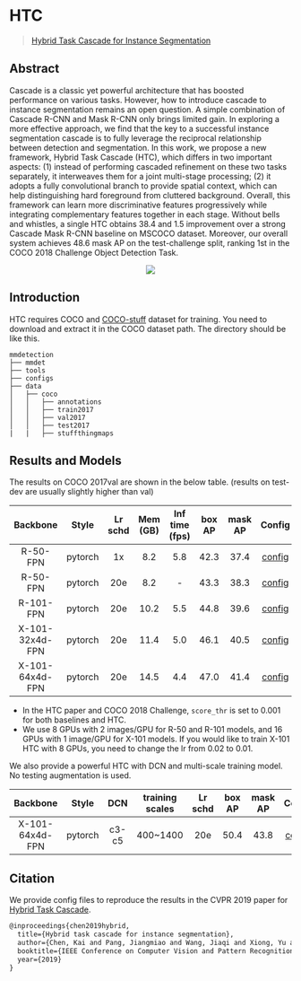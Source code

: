 # HTC

> [Hybrid Task Cascade for Instance Segmentation](https://arxiv.org/abs/1901.07518)

<!-- [ALGORITHM] -->

## Abstract

Cascade is a classic yet powerful architecture that has boosted performance on various tasks. However, how to introduce cascade to instance segmentation remains an open question. A simple combination of Cascade R-CNN and Mask R-CNN only brings limited gain. In exploring a more effective approach, we find that the key to a successful instance segmentation cascade is to fully leverage the reciprocal relationship between detection and segmentation. In this work, we propose a new framework, Hybrid Task Cascade (HTC), which differs in two important aspects: (1) instead of performing cascaded refinement on these two tasks separately, it interweaves them for a joint multi-stage processing; (2) it adopts a fully convolutional branch to provide spatial context, which can help distinguishing hard foreground from cluttered background. Overall, this framework can learn more discriminative features progressively while integrating complementary features together in each stage. Without bells and whistles, a single HTC obtains 38.4 and 1.5 improvement over a strong Cascade Mask R-CNN baseline on MSCOCO dataset. Moreover, our overall system achieves 48.6 mask AP on the test-challenge split, ranking 1st in the COCO 2018 Challenge Object Detection Task.

<div align=center>
<img src="https://user-images.githubusercontent.com/40661020/143893906-e05acaa6-d46f-4c11-84e8-bb9940a95b44.png"/>
</div>

## Introduction

HTC requires COCO and [COCO-stuff](http://calvin.inf.ed.ac.uk/wp-content/uploads/data/cocostuffdataset/stuffthingmaps_trainval2017.zip) dataset for training. You need to download and extract it in the COCO dataset path.
The directory should be like this.

```none
mmdetection
├── mmdet
├── tools
├── configs
├── data
│   ├── coco
│   │   ├── annotations
│   │   ├── train2017
│   │   ├── val2017
│   │   ├── test2017
|   |   ├── stuffthingmaps
```

## Results and Models

The results on COCO 2017val are shown in the below table. (results on test-dev are usually slightly higher than val)

|    Backbone     |  Style  | Lr schd | Mem (GB) | Inf time (fps) | box AP | mask AP |                      Config                      |                                                                                                                                              Download                                                                                                                                               |
| :-------------: | :-----: | :-----: | :------: | :------------: | :----: | :-----: | :----------------------------------------------: | :-------------------------------------------------------------------------------------------------------------------------------------------------------------------------------------------------------------------------------------------------------------------------------------------------: |
|    R-50-FPN     | pytorch |   1x    |   8.2    |      5.8       |  42.3  |  37.4   |        [config](./htc_r50_fpn_1x_coco.py)        |                           [model](https://mmassets.onedl.ai/mmdetection/v2.0/htc/htc_r50_fpn_1x_coco/htc_r50_fpn_1x_coco_20200317-7332cf16.pth) \| [log](https://mmassets.onedl.ai/mmdetection/v2.0/htc/htc_r50_fpn_1x_coco/htc_r50_fpn_1x_coco_20200317_070435.log.json)                           |
|    R-50-FPN     | pytorch |   20e   |   8.2    |       -        |  43.3  |  38.3   |       [config](./htc_r50_fpn_20e_coco.py)        |                         [model](https://mmassets.onedl.ai/mmdetection/v2.0/htc/htc_r50_fpn_20e_coco/htc_r50_fpn_20e_coco_20200319-fe28c577.pth) \| [log](https://mmassets.onedl.ai/mmdetection/v2.0/htc/htc_r50_fpn_20e_coco/htc_r50_fpn_20e_coco_20200319_070313.log.json)                         |
|    R-101-FPN    | pytorch |   20e   |   10.2   |      5.5       |  44.8  |  39.6   |       [config](./htc_r101_fpn_20e_coco.py)       |                       [model](https://mmassets.onedl.ai/mmdetection/v2.0/htc/htc_r101_fpn_20e_coco/htc_r101_fpn_20e_coco_20200317-9b41b48f.pth) \| [log](https://mmassets.onedl.ai/mmdetection/v2.0/htc/htc_r101_fpn_20e_coco/htc_r101_fpn_20e_coco_20200317_153107.log.json)                       |
| X-101-32x4d-FPN | pytorch |   20e   |   11.4   |      5.0       |  46.1  |  40.5   | [config](./htc_x101-32x4d_fpn_16xb1-20e_coco.py) | [model](https://mmassets.onedl.ai/mmdetection/v2.0/htc/htc_x101_32x4d_fpn_16x1_20e_coco/htc_x101_32x4d_fpn_16x1_20e_coco_20200318-de97ae01.pth) \| [log](https://mmassets.onedl.ai/mmdetection/v2.0/htc/htc_x101_32x4d_fpn_16x1_20e_coco/htc_x101_32x4d_fpn_16x1_20e_coco_20200318_034519.log.json) |
| X-101-64x4d-FPN | pytorch |   20e   |   14.5   |      4.4       |  47.0  |  41.4   | [config](./htc_x101-64x4d_fpn_16xb1-20e_coco.py) | [model](https://mmassets.onedl.ai/mmdetection/v2.0/htc/htc_x101_64x4d_fpn_16x1_20e_coco/htc_x101_64x4d_fpn_16x1_20e_coco_20200318-b181fd7a.pth) \| [log](https://mmassets.onedl.ai/mmdetection/v2.0/htc/htc_x101_64x4d_fpn_16x1_20e_coco/htc_x101_64x4d_fpn_16x1_20e_coco_20200318_081711.log.json) |

- In the HTC paper and COCO 2018 Challenge, `score_thr` is set to 0.001 for both baselines and HTC.
- We use 8 GPUs with 2 images/GPU for R-50 and R-101 models, and 16 GPUs with 1 image/GPU for X-101 models.
  If you would like to train X-101 HTC with 8 GPUs, you need to change the lr from 0.02 to 0.01.

We also provide a powerful HTC with DCN and multi-scale training model. No testing augmentation is used.

|    Backbone     |  Style  |  DCN  | training scales | Lr schd | box AP | mask AP |                                  Config                                  |                                                                                                                                                                                                        Download                                                                                                                                                                                                         |
| :-------------: | :-----: | :---: | :-------------: | :-----: | :----: | :-----: | :----------------------------------------------------------------------: | :---------------------------------------------------------------------------------------------------------------------------------------------------------------------------------------------------------------------------------------------------------------------------------------------------------------------------------------------------------------------------------------------------------------------: |
| X-101-64x4d-FPN | pytorch | c3-c5 |    400~1400     |   20e   |  50.4  |  43.8   | [config](./htc_x101-64x4d-dconv-c3-c5_fpn_ms-400-1400-16xb1-20e_coco.py) | [model](https://mmassets.onedl.ai/mmdetection/v2.0/htc/htc_x101_64x4d_fpn_dconv_c3-c5_mstrain_400_1400_16x1_20e_coco/htc_x101_64x4d_fpn_dconv_c3-c5_mstrain_400_1400_16x1_20e_coco_20200312-946fd751.pth) \| [log](https://mmassets.onedl.ai/mmdetection/v2.0/htc/htc_x101_64x4d_fpn_dconv_c3-c5_mstrain_400_1400_16x1_20e_coco/htc_x101_64x4d_fpn_dconv_c3-c5_mstrain_400_1400_16x1_20e_coco_20200312_203410.log.json) |

## Citation

We provide config files to reproduce the results in the CVPR 2019 paper for [Hybrid Task Cascade](https://arxiv.org/abs/1901.07518).

```latex
@inproceedings{chen2019hybrid,
  title={Hybrid task cascade for instance segmentation},
  author={Chen, Kai and Pang, Jiangmiao and Wang, Jiaqi and Xiong, Yu and Li, Xiaoxiao and Sun, Shuyang and Feng, Wansen and Liu, Ziwei and Shi, Jianping and Ouyang, Wanli and Chen Change Loy and Dahua Lin},
  booktitle={IEEE Conference on Computer Vision and Pattern Recognition},
  year={2019}
}
```
